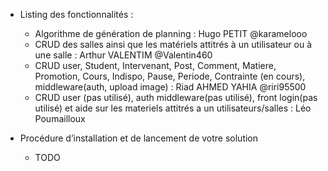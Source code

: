 - Listing des fonctionnalités :

  - Algorithme de génération de planning : Hugo PETIT @karamelooo
  - CRUD des salles ainsi que les matériels attitrés à un utilisateur ou à une salle :
Arthur VALENTIM @Valentin460
  - CRUD user, Student, Intervenant, Post, Comment, Matiere, Promotion, Cours, Indispo, Pause, Periode, Contrainte (en cours), middleware(auth, upload image) : Riad AHMED YAHIA @riri95500
  - CRUD user (pas utilisé), auth middleware(pas utilisé), front login(pas utilisé) et aide sur les materiels attitrés a un utilisateurs/salles : Léo Poumailloux

- Procédure d’installation et de lancement de votre solution

  - TODO
